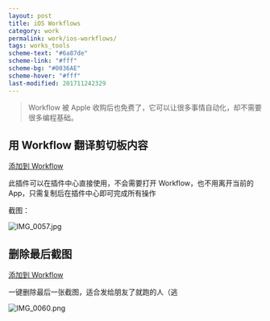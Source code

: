 ```yaml
---
layout: post
title: iOS Workflows
category: work
permalink: work/ios-workflows/
tags: works_tools
scheme-text: "#6a87de"
scheme-link: "#fff"
scheme-bg: "#0036AE"
scheme-hover: "#fff"
last-modified: 201711242329
---
```


> Workflow 被 Apple 收购后也免费了，它可以让很多事情自动化，却不需要很多编程基础。

## 用 Workflow 翻译剪切板内容
[添加到 Workflow](https://workflow.is/workflows/0ace2b0aecdf4ff1a77ce2dcb49f4ca5)

此插件可以在插件中心直接使用，不会需要打开 Workflow，也不用离开当前的 App，只需复制后在插件中心即可完成所有操作

截图：

![IMG_0057.jpg](https://img.ifengge.cn/images/2017/05/04/IMG_0057.jpg)


## 删除最后截图
[添加到 Workflow](https://workflow.is/workflows/0a7ca76a434446e59df80601ba953953)

一键删除最后一张截图，适合发给朋友了就跑的人（逃

![IMG_0060.png](https://img.ifengge.cn/images/2017/05/04/IMG_0060.png)